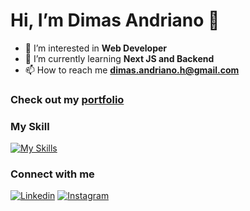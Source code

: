 # Hi, I’m Dimas Andriano 👋
- 👀 I’m interested in <b>Web Developer</b>
- 🌱 I’m currently learning <b>Next JS and Backend</b>
- 📫 How to reach me <b>dimas.andriano.h@gmail.com</b>
### Check out my [portfolio](https://dimasandriano.is-a.dev)
### My Skill
[![My Skills](https://skillicons.dev/icons?i=nextjs,react,ts,js,html,css,tailwind,bootstrap,docker,git,graphql)](https://github.com/dimasandriano)
### Connect with me
[![Linkedin](https://skillicons.dev/icons?i=linkedin)](https://www.linkedin.com/in/dimasandriano)
[![Instagram](https://skillicons.dev/icons?i=instagram)](https://instagram.com/dimas.andriano.h)
